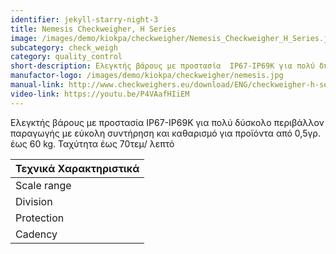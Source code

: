 ```yaml
---
identifier: jekyll-starry-night-3
title: Nemesis Checkweigher, H Series
image: /images/demo/kiokpa/checkweigher/Nemesis_Checkweigher_H_Series.jpg
subcategory: check_weigh
category: quality_control
short-description: Ελεγκτής βάρους με προστασία  IP67-IP69K για πολύ δύσκολο περιβάλλον
manufactor-logo: /images/demo/kiokpa/checkweigher/nemesis.jpg
manual-link: http://www.checkweighers.eu/download/ENG/checkweigher-h-series.pdf
video-link: https://youtu.be/P4VAafHIiEM
---
```





Ελεγκτής βάρους με προστασία  IP67-IP69K για πολύ δύσκολο περιβάλλον
παραγωγής με εύκολη συντήρηση και καθαρισμό για προϊόντα από 0,5γρ. έως 60 kg.
Ταχύτητα έως 70τεμ/ λεπτό   

|**Τεχνικά Χαρακτηριστικά**|
|----------------------|
|Scale range|     up to 60 Kg|
|Division |   from 5 g|
|Protection|  IP 54|
|Cadency |    up to 70 ppm|


